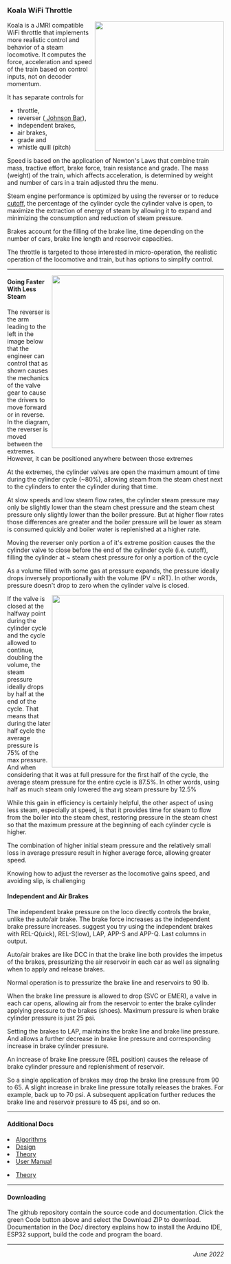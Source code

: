 ### Koala WiFi Throttle

<img width=300 align=right src=https://i.imgur.com/SMV6n7q.jpg>

Koala is a JMRI compatible WiFi throttle 
that implements more realistic control and behavior of a steam locomotive.
It computes the force, acceleration and speed of the train
based on control inputs,
not on decoder momentum.

It has separate controls for
<ul>
 <li> throttle,
 <li> reverser
(<a href=https://en.wikipedia.org/wiki/Johnson_Bar_(locomotive)>
Johnson Bar</a>),
 <li> independent brakes,
 <li> air brakes,
 <li> grade and
 <li> whistle quill (pitch)
</ul>

Speed is based on the application of Newton's Laws that combine
train mass, tractive effort, brake force, train resistance and grade.
The mass (weight) of the train, which affects acceleration,
is determined by weight and number of cars in a train
adjusted thru the menu.

Steam engine performance is optimized by using the reverser or
to reduce
<a href=https://en.wikipedia.org/wiki/Cutoff_(steam_engine)>cutoff</a>,
the percentage of the cylinder cycle the cylinder valve is open,
to maximize the extraction of energy of steam by allowing it to expand and
minimizing the consumption and reduction of steam pressure.

Brakes account for the filling of the brake line,
time depending on the
number of cars, brake line length and reservoir capacities.

The throttle is targeted to those interested in micro-operation,
the realistic operation of the locomotive and train,
but has options to simplify control.

<!-- ------------------------------------------------------  --------------- -->
---
<img src=https://i.stack.imgur.com/6ItJK.gif width=400 align=right>

#### Going Faster With Less Steam

The reverser is the arm leading to the left in the image below that the engineer can control that as shown causes the mechanics of the valve gear to cause the drivers to move forward or in reverse.   In the diagram, the reverser is moved between the extremes.   However, it can be positioned anywhere between those extremes

<p>
At the extremes, the cylinder valves are open the maximum amount of time during the cylinder cycle (~80%), allowing steam from the steam chest next to the cylinders to enter the cylinder during that time.   

<p>
At slow speeds and low steam flow rates, the cylinder steam pressure may only be slightly lower than the steam chest pressure and the steam chest pressure only slightly lower than the boiler pressure.   But at higher flow rates those differences are greater and the boiler pressure will be lower as steam is consumed quickly and boiler water is replenished at a higher rate.

<p>
Moving the reverser only portion a of it's extreme position causes the the cylinder valve to close before the end of the cylinder cycle (i.e. cutoff), filling the cylinder at ~ steam chest pressure for only a portion of the cycle

<p>
As a volume filled with some gas at pressure expands, the pressure ideally drops inversely proportionally with the volume (PV = nRT).   In other words, pressure doesn't drop to zero when the cylinder valve is closed.

<p>
<a href=https://en.wikipedia.org/wiki/Cutoff_(steam_engine)>
<img src=https://upload.wikimedia.org/wikipedia/commons/thumb/6/61/Indicator_diagram_steam_admission.svg/479px-Indicator_diagram_steam_admission.svg.png
width=400 align=right></a>

If the valve is closed at the halfway point during the cylinder cycle and the cycle allowed to continue, doubling the volume, the steam pressure ideally drops by half at the end of the cycle.   That means that during the later half cycle the average pressure is 75% of the max pressure.   And when considering that it was at full pressure for the first half of the cycle, the average steam pressure for the entire cycle is 87.5%.   In other words, using half as much steam only lowered the avg steam pressure by 12.5%

<p>
While this gain in efficiency is certainly helpful, the other aspect of using less steam, especially at speed, is that it provides time for steam to flow from the boiler into the steam chest, restoring pressure in the steam chest so that the maximum pressure at the beginning of each cylinder cycle is higher.

<p>
The combination of higher initial steam pressure and the relatively small loss in average pressure result in higher average force, allowing greater speed.

<p>
Knowing how to adjust the reverser as the locomotive gains speed, and avoiding slip, is challenging

<!-- ------------------------------------------------------  --------------- -->
#### Independent and Air Brakes

The independent brake pressure on the loco directly controls the brake, unlike the auto/air brake.   The brake force increases as the independent brake pressure increases.      suggest you try using the independent brakes with REL-Q(uick), REL-S(low), LAP, APP-S and APP-Q.  Last columns in output.

<p>
Auto/air brakes are like DCC in that the brake line both provides the impetus of the brakes, pressurizing the air reservoir in each car as well as signaling when to apply and release brakes.

<p>
Normal operation is to pressurize the brake line and reservoirs to 90 lb.

<p>
When the brake line pressure is allowed to drop (SVC or EMER), a valve in each car opens, allowing air from the reservoir to enter the brake cylinder applying pressure to the brakes (shoes).    Maximum pressure is when brake cylinder pressure is just 25 psi.

<p>
Setting the brakes to LAP, maintains the brake line and brake line pressure.    And allows a further decrease in brake line pressure and corresponding increase in brake cylinder pressure.

<p>
An increase of brake line pressure (REL position) causes the release of brake cylinder pressure and replenishment of reservoir.

<p>
So a single application of brakes may drop the brake line pressure from 90 to 65.   A slight increase in brake line pressure totally releases the brakes.  For example, back up to 70 psi.   A subsequent application further reduces the brake line and reservoir pressure to 45 psi,  and so on.

<!-- ------------------------------------------------------  --------------- -->
---
#### Additional Docs

<li> <a href=Docs/algorithm_2019.html> Algorithms</a>
<li> <a href=Docs/design.html>         Design</a>
<li> <a href=Docs/theory.html>         Theory</a>
<li> <a href=Docs/userManual.html>     User Manual</a>
<p>
<li> <a href=Docs/theory.md>         Theory</a>

<!-- ------------------------------------------------------  --------------- -->
---
#### Downloading

The github repository contain the source code and documentation.
Click the green Code button above and select the Download ZIP to download.
Documentation in the Doc/ directory explains how to
install the Arduino IDE, ESP32 support,
build the code and program the board.

<!-- -----------------------------------------------------  ---------------- -->
<hr>
<p align=right>
<i>June 2022</i>
